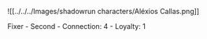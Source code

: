 ![[../../../Images/shadowrun characters/Aléxios Callas.png]]

Fixer
	- Second
	- Connection: 4
	- Loyalty: 1